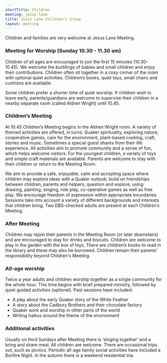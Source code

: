 ```yaml
---
shortTitle: Children
meeting: jesus-lane
title: Jesus Lane Children's Group
layout: meeting
---
```


Children and families are very welcome at Jesus Lane Meeting.

### Meeting for Worship (Sunday 10.30 - 11.30 am)

Children of all ages are encouraged to join the first 15 minutes (10.30-10.45). We welcome the burblings of babies and small children and enjoy their contributions. Children often sit together in a cosy corner of the room with optional quiet activities. Children’s books, quiet toys, small chairs and cushions are available.

Some children prefer a shorter time of quiet worship. If children wish to leave early, parents/guardians are welcome to supervise their children in a nearby separate room (called Aldren Wright) until 10.45.

### Children’s Meeting

At 10.45 Children’s Meeting begins in the Aldren Wright room. A variety of themed activities are offered, in turns: Quaker spirituality, exploring nature, cooperative games, care for the environment, plant-based cooking, craft, stories and music. Sometimes a special guest shares from their life experience. All activities aim to promote community and a sense of fun, which helps welcome visitors. For the youngest children, a variety of toys and simple craft materials are available. Parents are welcome to stay with their children or return to the Meeting Room.

We aim to provide a safe, enjoyable, calm and accepting space where children may explore ideas with a Quaker outlook; build on friendships between children, parents and helpers; question and explore, using drawing, painting, singing, role play, co-operative games as well as free play. We encourage freedom of expression within appropriate boundaries. Sessions take into account a variety of different backgrounds and interests that children bring. Two DBS-checked adults are present at each Children’s Meeting.

### After Meeting

Children may rejoin their parents in the Meeting Room (or later downstairs) and are encouraged to stay for drinks and biscuits. Children are welcome to play in the garden with the box of toys. There are children’s books to read in the library and these may also be borrowed. Children remain their parents’ responsibility beyond Children's Meeting.

### All-age worship

Twice a year adults and children worship together as a single community for the whole hour. This time begins with brief prepared ministry, followed by quiet guided activities (optional). Past sessions have included:

- A play about the early Quaker story of the White Feather
- A story about the Cadbury Brothers and their chocolate factory
- Quaker work and worship in other parts of the world
- Writing haikus around the theme of the environment

### Additional activities

Usually on third Sundays after Meeting there is ‘singing together’ and a bring and share meal. All children are welcome. There are occasional trips out, such as picnics. Periodic all-age family social activities have included a Bonfire Night. In the autumn there is a weekend residential trip.
